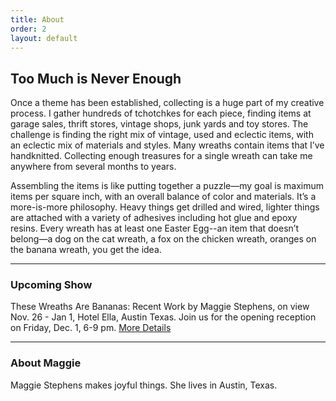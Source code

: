 ```yaml
---
title: About
order: 2
layout: default
---
```


## Too Much is Never Enough
Once a theme has been established, collecting is a huge part of my creative process. I gather hundreds of tchotchkes for each piece, finding items at garage sales, thrift stores, vintage shops, junk yards and toy stores. The challenge is finding the right mix of vintage, used and eclectic items, with an eclectic mix of materials and styles. Many wreaths contain items that I’ve handknitted. Collecting enough treasures for a single wreath can take me anywhere from several months to years.

Assembling the items is like putting together a puzzle—my goal is maximum items per square inch, with an overall balance of color and materials. It’s a more-is-more philosophy. Heavy things get drilled and wired, lighter things are attached with a variety of adhesives including hot glue and epoxy resins. Every wreath has at least one Easter Egg--an item that doesn’t belong—a dog on the cat wreath, a fox on the chicken wreath, oranges on the banana wreath, you get the idea.

---

### Upcoming Show

These Wreaths Are Bananas: Recent Work by Maggie Stephens, on view Nov. 26 - Jan 1, Hotel Ella, Austin Texas. Join us for the opening reception on Friday, Dec. 1, 6-9 pm. [More Details](https://thesewreathsarebananas.splashthat.com/?utm_source=Ella+Newsletter&utm_campaign=9b04c2b987-EMAIL_Oct_Salon_Series_2017_09_22&utm_medium=email&utm_term=0_865a48a53e-9b04c2b987-64176345)

---

### About Maggie

Maggie Stephens makes joyful things. She lives in Austin, Texas.
